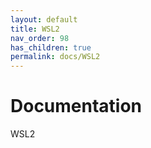 ```yaml
---
layout: default
title: WSL2
nav_order: 98
has_children: true
permalink: docs/WSL2
---
```



# Documentation
WSL2
